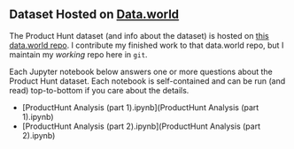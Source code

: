 ## Dataset Hosted on [Data.world](http://data.world/)

The Product Hunt dataset (and info about the dataset) is hosted on [this data.world repo](https://data.world/producthunt/product-hunt-research). I contribute my finished work to that data.world repo, but I maintain my _working_ repo here in `git`.

Each Jupyter notebook below answers one or more questions about the Product Hunt dataset. Each notebook is self-contained and can be run (and read) top-to-bottom if you care about the details.

 - [ProductHunt Analysis (part 1).ipynb](ProductHunt Analysis (part 1).ipynb)
 - [ProductHunt Analysis (part 2).ipynb](ProductHunt Analysis (part 2).ipynb)
